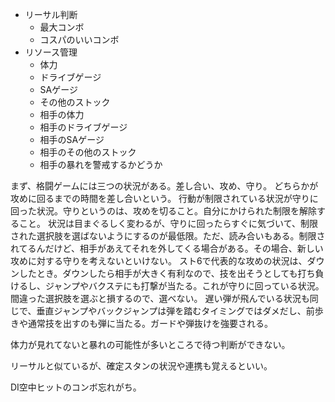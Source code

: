 - リーサル判断
  - 最大コンボ
  - コスパのいいコンボ
- リソース管理
  - 体力
  - ドライブゲージ
  - SAゲージ
  - その他のストック
  - 相手の体力
  - 相手のドライブゲージ
  - 相手のSAゲージ
  - 相手のその他のストック
  - 相手の暴れを警戒するかどうか

まず、格闘ゲームには三つの状況がある。差し合い、攻め、守り。
どちらかが攻めに回るまでの時間を差し合いという。
行動が制限されている状況が守りに回った状況。守りというのは、攻めを切ること。自分にかけられた制限を解除すること。
状況は目まぐるしく変わるが、守りに回ったらすぐに気づいて、制限された選択肢を選ばないようにするのが最低限。ただ、読み合いもある。制限されてるんだけど、相手があえてそれを外してくる場合がある。その場合、新しい攻めに対する守りを考えないといけない。
スト6で代表的な攻めの状況は、ダウンしたとき。ダウンしたら相手が大きく有利なので、技を出そうとしても打ち負けるし、ジャンプやバクステにも打撃が当たる。これが守りに回っている状況。間違った選択肢を選ぶと損するので、選べない。
遅い弾が飛んでいる状況も同じで、垂直ジャンプやバックジャンプは弾を踏むタイミングではダメだし、前歩きや通常技を出すのも弾に当たる。ガードや弾抜けを強要される。

体力が見れてないと暴れの可能性が多いところで待つ判断ができない。

リーサルと似ているが、確定スタンの状況や連携も覚えるといい。

DI空中ヒットのコンボ忘れがち。
